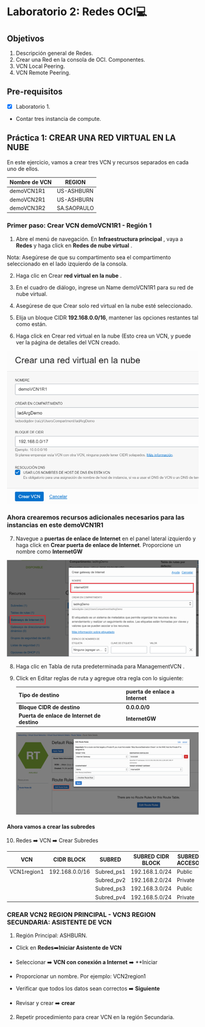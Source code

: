 # Laboratorio 2: Redes OCI:computer:

## Objetivos

1. Descripción general de Redes.
2. Crear una Red en la consola de OCI. Componentes.
3. VCN Local Peering. 
4. VCN Remote Peering.

## Pre-requisitos
- [X] Laboratorio 1.
- Contar tres instancia de compute.


## Práctica 1: CREAR UNA RED VIRTUAL EN LA NUBE 

En este ejercicio, vamos a crear tres VCN y recursos separados en cada uno de ellos. 

| Nombre de VCN | REGION | 
|----------------|-------|
| demoVCN1R1 | US-ASHBURN |
| demoVCN2R1|US-ASHBURN |
| demoVCN3R2 |SA.SAOPAULO|

### Primer paso: Crear VCN demoVCN1R1 - Región 1 

1. Abre el menú de navegación. En **Infraestructura principal** , vaya a **Redes** y haga click en **Redes de nube virtual** .

Nota: Asegúrese de que su compartimento sea el compartimento seleccionado en el lado izquierdo de la consola.

2. Haga clic en Crear **red virtual en la nube** .

3. En el cuadro de diálogo, ingrese un Name demoVCN1R1 para su red de nube virtual.

4. Asegúrese de que Crear solo red virtual en la nube esté seleccionado.

5. Elija un bloque CIDR **192.168.0.0/16**, mantener las opciones restantes tal como están.

6. Haga click en Crear red virtual en la nube (Esto crea un VCN, y puede ver la página de detalles del VCN creado.
 
  ![](./Imagenes/img001.png)
 


### Ahora crearemos recursos adicionales necesarios para las instancias en este demoVCN1R1

7. Navegue a **puertas de enlace de Internet** en el panel lateral izquierdo y haga click en **Crear puerta de enlace de Internet**. Proporcione un nombre como **InternetGW**

![](./Imagenes/img002.png)

8. Haga clic en Tabla de ruta predeterminada para ManagementVCN .

9. Click en Editar reglas de ruta y agregue otra regla con lo siguiente:

     |Tipo de destino |puerta de enlace a Internet|
     |-----------------|--------------------------|
     |**Bloque CIDR de destino**| **0.0.0.0/0**|
     |**Puerta de enlace de Internet de destino**| **InternetGW**|
     
     
     ![](./Imagenes/img003.png)
  
  
 ####  Ahora vamos a crear las subredes
 
 10. Redes :arrow_right: VCN :arrow_right: Crear Subredes
  
  | VCN | CIDR BLOCK | SUBRED | SUBRED CIDR BLOCK | SUBRED ACCESO | AD |
|----|--------------|-------|-------------------|---------------|----|
|VCN1region1 | 192.168.0.0/16 | Subred_ps1|192.168.1.0/24| Public | AD1|
|             |                | Subred_pv2| 192.168.2.0/24|Private | AD2|
|              |               | Subred_ps3| 192.168.3.0/24|Public | AD3|
|              |               | Subred_pv4 | 192.168.5.0/24 |Private | AD3|


### CREAR VCN2 REGION PRINCIPAL - VCN3 REGION SECUNDARIA: ASISTENTE DE VCN 

1. Región Principal: ASHBURN.

* Click en **Redes**:arrow_right:**Iniciar Asistente de VCN**

* Seleccionar :arrow_right: **VCN con  conexión a Internet** :arrow_right: **Iniciar

* Proporcionar un nombre. Por ejemplo: VCN2region1

* Verificar que todos los datos sean correctos :arrow_right: **Siguiente**

* Revisar y crear :arrow_right: **crear**

2. Repetir procedimiento para crear VCN en la región Secundaria.




     
     
   

